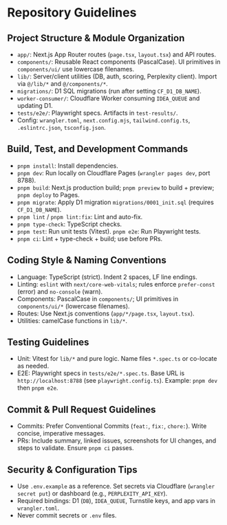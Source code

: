 # Repository Guidelines

## Project Structure & Module Organization
- `app/`: Next.js App Router routes (`page.tsx`, `layout.tsx`) and API routes.
- `components/`: Reusable React components (PascalCase). UI primitives in `components/ui/` use lowercase filenames.
- `lib/`: Server/client utilities (DB, auth, scoring, Perplexity client). Import via `@/lib/*` and `@/components/*`.
- `migrations/`: D1 SQL migrations (run after setting `CF_D1_DB_NAME`).
- `worker-consumer/`: Cloudflare Worker consuming `IDEA_QUEUE` and updating D1.
- `tests/e2e/`: Playwright specs. Artifacts in `test-results/`.
- Config: `wrangler.toml`, `next.config.mjs`, `tailwind.config.ts`, `.eslintrc.json`, `tsconfig.json`.

## Build, Test, and Development Commands
- `pnpm install`: Install dependencies.
- `pnpm dev`: Run locally on Cloudflare Pages (`wrangler pages dev`, port 8788).
- `pnpm build`: Next.js production build; `pnpm preview` to build + preview; `pnpm deploy` to Pages.
- `pnpm migrate`: Apply D1 migration `migrations/0001_init.sql` (requires `CF_D1_DB_NAME`).
- `pnpm lint` / `pnpm lint:fix`: Lint and auto-fix.
- `pnpm type-check`: TypeScript checks.
- `pnpm test`: Run unit tests (Vitest). `pnpm e2e`: Run Playwright tests.
- `pnpm ci`: Lint + type-check + build; use before PRs.

## Coding Style & Naming Conventions
- Language: TypeScript (strict). Indent 2 spaces, LF line endings.
- Linting: `eslint` with `next/core-web-vitals`; rules enforce `prefer-const` (error) and `no-console` (warn).
- Components: PascalCase in `components/`; UI primitives in `components/ui/*` (lowercase filenames).
- Routes: Use Next.js conventions (`app/*/page.tsx`, `layout.tsx`).
- Utilities: camelCase functions in `lib/*`.

## Testing Guidelines
- Unit: Vitest for `lib/*` and pure logic. Name files `*.spec.ts` or co-locate as needed.
- E2E: Playwright specs in `tests/e2e/*.spec.ts`. Base URL is `http://localhost:8788` (see `playwright.config.ts`). Example: `pnpm dev` then `pnpm e2e`.

## Commit & Pull Request Guidelines
- Commits: Prefer Conventional Commits (`feat:`, `fix:`, `chore:`). Write concise, imperative messages.
- PRs: Include summary, linked issues, screenshots for UI changes, and steps to validate. Ensure `pnpm ci` passes.

## Security & Configuration Tips
- Use `.env.example` as a reference. Set secrets via Cloudflare (`wrangler secret put`) or dashboard (e.g., `PERPLEXITY_API_KEY`).
- Required bindings: D1 (`DB`), `IDEA_QUEUE`, Turnstile keys, and app vars in `wrangler.toml`.
- Never commit secrets or `.env` files.
